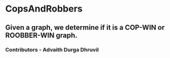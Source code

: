 # CopsAndRobbers
## Given a graph, we determine if it is a COP-WIN or ROOBBER-WIN graph.

### Contributors - Advaith Durga Dhruvil
